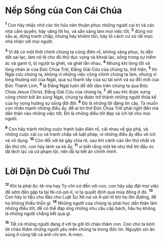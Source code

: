 

# Nếp Sống của Con Cái Chúa
<sup><b>1</b></sup> Con hãy nhắc nhở các tín hữu nên thuận phục những người cai trị và các nhà cầm quyền, hãy vâng lời họ, và sẵn sàng làm mọi việc tốt, <sup><b>2</b></sup> đừng nói xấu ai, đừng tranh chấp, nhưng hãy khiêm tốn, bày tỏ cách cư xử rất mực nhã nhặn với mọi người.

<sup><b>3</b></sup> Vì đã có một thời chính chúng ta cũng điên rồ, không vâng phục, bị dẫn dắt sai lạc, làm nô lệ cho đủ thứ dục vọng và khoái lạc, sống trong sự hiểm ác và ganh tị, bị người ta ghét, và ghét lẫn nhau. <sup><b>4</b></sup> Nhưng khi lòng tốt và lòng nhân ái của Đức Chúa Trời, Đấng Giải Cứu của chúng ta, thể hiện, <sup><b>5</b></sup> thì Ngài cứu chúng ta, không vì những việc công chính chúng ta làm, nhưng vì lòng thương xót của Ngài, qua sự thanh tẩy của sự tái sinh và sự đổi mới của Đức Thánh Linh, <sup><b>6</b></sup> là Đấng Ngài tuôn đổ dồi dào trên chúng ta qua Đức Chúa Jesus Christ, Đấng Giải Cứu của chúng ta, <sup><b>7</b></sup> để sau khi được xưng công chính bởi ân sủng Ngài, chúng ta được trở thành những người thừa kế của hy vọng hưởng sự sống đời đời. <sup><b>8</b></sup> Đó là những lời đáng tin cậy. Ta muốn con nhấn mạnh những điều ấy, để ai tin thờ Đức Chúa Trời phải nghĩ đến mà dấn thân vào những việc tốt. Đó là những điều tốt đẹp và ích lợi cho mọi người.

<sup><b>9</b></sup> Con hãy tránh những cuộc tranh luận điên rồ, cãi nhau về gia phả, và những cuộc cãi cọ và tranh chấp về luật pháp, vì những điều ấy đều vô ích và vô dụng. <sup><b>10</b></sup> Còn đối với kẻ gây chia rẽ, sau khi cảnh cáo lần thứ nhất và lần thứ nhì, con hãy lánh xa kẻ ấy, <sup><b>11</b></sup> vì biết rằng một kẻ như thế thì đầu óc đã lệch lạc và cứ phạm tội, nên đã tự kết án chính mình.

# Lời Dặn Dò Cuối Thư
<sup><b>12</b></sup> Khi ta phái Ạc-tê-ma hay Ty-chi-cơ đến với con, con hãy sắp đặt mọi việc để sớm đến gặp ta tại Ni-cô-pô-li, vì ta quyết định qua mùa đông ở đó. <sup><b>13</b></sup> Con hãy lo liệu chu đáo cho Luật Sư Xê-na và A-pô-lô khi họ lên đường, để họ không thiếu thốn gì. <sup><b>14</b></sup> Những người của chúng ta phải học dấn thân làm những điều tốt, để có thể đáp ứng những nhu cầu cấp bách, hầu họ không là những người chẳng kết quả gì.

<sup><b>15</b></sup> Tất cả những người đang ở với ta gởi lời chào thăm con. Con cho ta kính lời chào thăm những người yêu mến chúng ta trong đức tin. Nguyện xin ân sủng ở cùng tất cả anh chị em. A-men.

